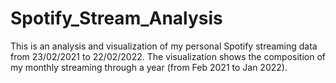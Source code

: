 # Spotify_Stream_Analysis
This is an analysis and visualization of my personal Spotify streaming data from 23/02/2021 to 22/02/2022. The visualization shows the composition of my monthly streaming through a year (from Feb 2021 to Jan 2022).
